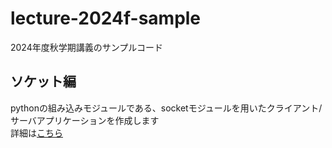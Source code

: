 # lecture-2024f-sample

2024年度秋学期講義のサンプルコード

## ソケット編

pythonの組み込みモジュールである、socketモジュールを用いたクライアント/サーバアプリケーションを作成します  
詳細は[こちら](./socket/README.md)
